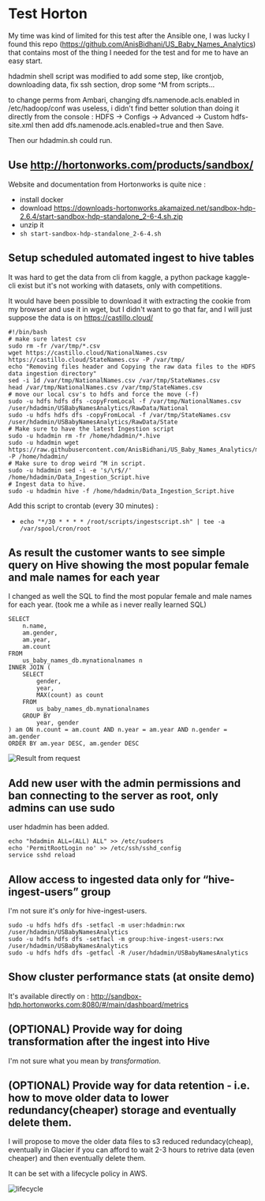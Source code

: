 # Test Horton

My time was kind of limited for this test after the Ansible one, I was lucky I found this repo (https://github.com/AnisBidhani/US_Baby_Names_Analytics) that contains most of the thing I needed for the test and for me to have an easy start.

hdadmin shell script was modified to add some step, like crontjob, downloading data, fix ssh section, drop some ^M from scripts...

to change perms from Ambari, changing dfs.namenode.acls.enabled in /etc/hadoop/conf was useless, i didn't find better solution than doing it directly from the console : HDFS -> Configs -> Advanced -> Custom hdfs-site.xml then add dfs.namenode.acls.enabled=true and then Save.

Then our hdadmin.sh could run.


## Use http://hortonworks.com/products/sandbox/

Website and documentation from Hortonworks is quite nice :

- install docker
- download https://downloads-hortonworks.akamaized.net/sandbox-hdp-2.6.4/start-sandbox-hdp-standalone_2-6-4.sh.zip
- unzip it
- `sh start-sandbox-hdp-standalone_2-6-4.sh`

## Setup scheduled automated ingest to hive tables

It was hard to get the data from cli from kaggle, a python package kaggle-cli exist but it's not working with datasets, only with competitions.

It would have been possible to download it with extracting the cookie from my browser and use it in wget, but I didn't want to go that far, and I will just suppose the data is on https://castillo.cloud/

```
#!/bin/bash                                                                                                                   
# make sure latest csv                                                                                                
sudo rm -fr /var/tmp/*.csv                                                                                                    
wget https://castillo.cloud/NationalNames.csv https://castillo.cloud/StateNames.csv -P /var/tmp/                              
echo "Removing files header and Copying the raw data files to the HDFS data ingestion directory"                              
sed -i 1d /var/tmp/NationalNames.csv /var/tmp/StateNames.csv                                                             
head /var/tmp/NationalNames.csv /var/tmp/StateNames.csv
# move our local csv's to hdfs and force the move (-f)
sudo -u hdfs hdfs dfs -copyFromLocal -f /var/tmp/NationalNames.csv /user/hdadmin/USBabyNamesAnalytics/RawData/National           
sudo -u hdfs hdfs dfs -copyFromLocal -f /var/tmp/StateNames.csv /user/hdadmin/USBabyNamesAnalytics/RawData/State
# Make sure to have the latest Ingestion script
sudo -u hdadmin rm -fr /home/hdadmin/*.hive                                                                                   
sudo -u hdadmin wget https://raw.githubusercontent.com/AnisBidhani/US_Baby_Names_Analytics/master/Data_Ingestion_Script.hive -P /home/hdadmin/
# Make sure to drop weird ^M in script.
sudo -u hdadmin sed -i -e 's/\r$//' /home/hdadmin/Data_Ingestion_Script.hive
# Ingest data to hive.
sudo -u hdadmin hive -f /home/hdadmin/Data_Ingestion_Script.hive
```

Add this script to crontab (every 30 minutes) :

- `echo "*/30 * * * * /root/scripts/ingestscript.sh" | tee -a /var/spool/cron/root`


## As result the customer wants to see simple query on Hive showing the most popular female and male names for each year

I changed as well the SQL to find the most popular female and male names for each year. (took me a while as i never really learned SQL)

```
SELECT
    n.name,
    am.gender,
    am.year,
    am.count
FROM
    us_baby_names_db.mynationalnames n
INNER JOIN (
    SELECT
        gender,
        year,
        MAX(count) as count
    FROM
        us_baby_names_db.mynationalnames
    GROUP BY
        year, gender
) am ON n.count = am.count AND n.year = am.year AND n.gender = am.gender
ORDER BY am.year DESC, am.gender DESC
```

![Result from request](https://image.ibb.co/hb1max/unknown.png)


## Add new user with the admin permissions and ban connecting to the server as root, only admins can use sudo

user hdadmin has been added.
```
echo "hdadmin ALL=(ALL) ALL" >> /etc/sudoers
echo 'PermitRootLogin no' >> /etc/ssh/sshd_config
service sshd reload
```

## Allow access to ingested data only for “hive-ingest-users” group

I'm not sure it's *only* for hive-ingest-users.
```
sudo -u hdfs hdfs dfs -setfacl -m user:hdadmin:rwx /user/hdadmin/USBabyNamesAnalytics
sudo -u hdfs hdfs dfs -setfacl -m group:hive-ingest-users:rwx /user/hdadmin/USBabyNamesAnalytics
sudo -u hdfs hdfs dfs -getfacl -R /user/hdadmin/USBabyNamesAnalytics
```


## Show cluster performance stats (at onsite demo)

It's available directly on : http://sandbox-hdp.hortonworks.com:8080/#/main/dashboard/metrics

## (OPTIONAL) Provide way for doing transformation after the ingest into Hive

I'm not sure what you mean by *transformation*.

## (OPTIONAL) Provide way for data retention - i.e. how to move older data to lower redundancy(cheaper) storage and eventually delete them.

I will propose to move the older data files to s3 reduced redundacy(cheap), eventually  in Glacier if you can afford to wait 2-3 hours to retrive data (even cheaper) and then eventually delete them.

It can be set with a lifecycle policy in AWS.

![lifecycle](https://www.cloudberrylab.com/blog/wp-content/uploads/2016/04/amazon-s3-amazon-glacier-lifecycle-example.png)







